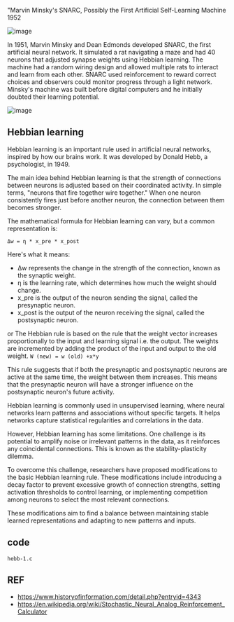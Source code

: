 

"Marvin Minsky's SNARC, Possibly the First Artificial Self-Learning Machine
1952

![image](https://github.com/SteveJustin1963/tec_NN-SNARC/assets/58069246/3a54d71d-01f3-4297-a941-c6657b89cd1c)


In 1951, Marvin Minsky and Dean Edmonds developed SNARC, the first artificial neural network. It simulated a rat navigating a maze and had 40 neurons that adjusted synapse weights using Hebbian learning. The machine had a random wiring design and allowed multiple rats to interact and learn from each other. SNARC used reinforcement to reward correct choices and observers could monitor progress through a light network. Minsky's machine was built before digital computers and he initially doubted their learning potential.

![image](https://github.com/SteveJustin1963/tec-NN-SNARC/assets/58069246/e24943a2-ae61-4d13-9720-baf880d076fe)

## Hebbian learning
Hebbian learning is an important rule used in artificial neural networks, inspired by how our brains work. It was developed by Donald Hebb, a psychologist, in 1949.

The main idea behind Hebbian learning is that the strength of connections between neurons is adjusted based on their coordinated activity. In simple terms, "neurons that fire together wire together." When one neuron consistently fires just before another neuron, the connection between them becomes stronger.

The mathematical formula for Hebbian learning can vary, but a common representation is:

`Δw = η * x_pre * x_post`

Here's what it means:

- Δw represents the change in the strength of the connection, known as the synaptic weight.
- η is the learning rate, which determines how much the weight should change.
- x_pre is the output of the neuron sending the signal, called the presynaptic neuron.
- x_post is the output of the neuron receiving the signal, called the postsynaptic neuron.

or The Hebbian rule is based on the rule that the weight vector increases proportionally to the input and learning signal i.e. the output. The weights are incremented by adding the product of the input and output to the old weight. `W (new) = w (old) +x*y`

This rule suggests that if both the presynaptic and postsynaptic neurons are active at the same time, the weight between them increases. This means that the presynaptic neuron will have a stronger influence on the postsynaptic neuron's future activity.

Hebbian learning is commonly used in unsupervised learning, where neural networks learn patterns and associations without specific targets. It helps networks capture statistical regularities and correlations in the data.

However, Hebbian learning has some limitations. One challenge is its potential to amplify noise or irrelevant patterns in the data, as it reinforces any coincidental connections. This is known as the stability-plasticity dilemma.

To overcome this challenge, researchers have proposed modifications to the basic Hebbian learning rule. These modifications include introducing a decay factor to prevent excessive growth of connection strengths, setting activation thresholds to control learning, or implementing competition among neurons to select the most relevant connections.

These modifications aim to find a balance between maintaining stable learned representations and adapting to new patterns and inputs.
## code
`hebb-1.c`





## REF
- https://www.historyofinformation.com/detail.php?entryid=4343
- https://en.wikipedia.org/wiki/Stochastic_Neural_Analog_Reinforcement_Calculator

